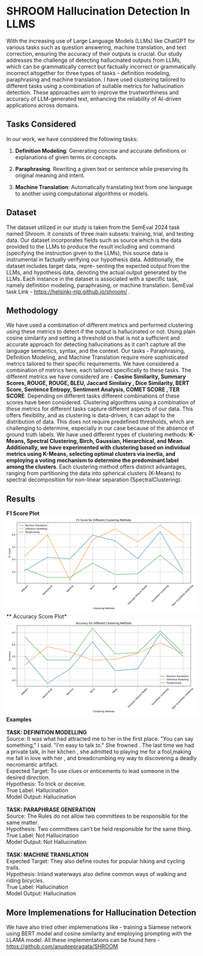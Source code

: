 # SHROOM Hallucination Detection In LLMS
With the increasing use of Large Language Models (LLMs) like ChatGPT for various tasks such as question answering, machine translation, and text correction, ensuring the accuracy of their outputs is crucial. Our study addresses
the challenge of detecting hallucinated outputs from LLMs, which can be grammatically correct but factually incorrect or grammatically incorrect altogether for three types of tasks - definition modeling, paraphrasing and machine translation. I have used clustering tailored to different tasks using a combination of suitable metrics for hallucination detection. These approaches aim to improve the trustworthiness and accuracy of LLM-generated text, enhancing the reliability of AI-driven applications across domains.

## Tasks Considered

In our work, we have considered the following tasks:

1. **Definition Modeling**: Generating concise and accurate definitions or explanations of given terms or concepts.

2. **Paraphrasing**: Rewriting a given text or sentence while preserving its original meaning and intent.

3. **Machine Translation**: Automatically translating text from one language to another using computational algorithms or models.

## Dataset
The dataset utilized in our study is taken from the SemEval 2024 task named Shroom. It consists of three main subsets: training, trial, and testing data. Our dataset incorporates fields such as source which is the data provided
to the LLMs to produce the result including and command (specifying the instruction given to the LLMs), this source data is instrumental in factually verifying our hypothesis data. Additionally, the dataset includes target data, repre-
senting the expected output from the LLMs, and hypothesis data, denoting the actual output generated by the LLMs. Each instance in the dataset is associated with a specific task, namely definition modeling, paraphrasing, or machine
translation. SemEval task Link - https://helsinki-nlp.github.io/shroom/ .

## Methodology
We have used a combination of different metrics and performed clustering using these metrics to detect if the output is hallucinated or not. Using plain cosine similarity and setting a threshold on that is not a sufficient and accurate
approach for detecting hallucinations as it can’t capture all the language semantics, syntax, and the context. Our tasks - Paraphrasing, Definition Modeling, and Machine Translation require more sophisticated metrics tailored to their specific requirements. We have considered a combination of metrics here, each tailored specifically to these tasks. The different metrics we have considered are - **Cosine Similarity, Summary Scores, ROUGE, ROUGE, BLEU, Jaccard Similairy , Dice Similarity, BERT Score, Sentence Entropy, Sentiment Analysis, COMET SCORE , TER SCORE**. Depending on different tasks different combinations of these scores have been considered. Clustering algorithms using a combination of
these metrics for different tasks capture different aspects of our data. This offers flexibility, and as clustering is data-driven, it can adapt to the distribution of data. This does not require predefined thresholds, which are
challenging to determine, especially in our case because of the absence of ground truth labels. We have used different types of clustering methods: **K-Means, Spectral Clustering, Birch, Gaussian, Hierarchical, and Mean**. **Additionally, we have experimented with clustering based on individual metrics using K-Means, selecting optimal clusters via inertia, and employing a voting mechanism to determine the predominant label among the clusters**. Each
clustering method offers distinct advantages, ranging from partitioning the data into spherical clusters (K-Means) to spectral decomposition for non-linear separation (SpectralClustering).

## Results
**F1 Score Plot**
![F1 score Plot](https://github.com/SaumyaGupta-99/SHROOM-Hallucination-Detection/blob/main/f1_score_plot.png)
** Accuracy Score Plot*
![Accuracy score Plot](https://github.com/SaumyaGupta-99/SHROOM-Hallucination-Detection/blob/main/accuracy_plot.png)
 **Examples**
<br>  <br>
**TASK: DEFINITION MODELLING**
<br>
Source: It was what had attracted me to her in the first place. "You can say something," I said. "I'm easy to talk to." She frowned . The last time we had a private talk, in her kitchen , she admitted to playing me for a fool,making me fall in love with her , and breadcrumbing my way to discovering a deadly necromantic artifact.
<br>
Expected Target: To use clues or enticements to lead someone in the desired direction.
 <br>
Hypothesis: To trick or deceive.
 <br>
True Label: Hallucination
 <br>
Model Output: Hallucination
 <br>
 <br>
**TASK: PARAPHRASE GENERATION**
 <br>
Source: The Rules do not allow two committees to be responsible for the same matter.
 <br>
Hypothesis: Two committees can’t be held responsible for the same thing.
 <br>
True Label: Not Hallucination
 <br>
Model Output: Not Hallucination
 <br>
<br>
**TASK: MACHINE TRANSLATION**
 <br>
Expected Target: They also define routes for popular hiking and cycling trails.
 <br>
Hypothesis: Inland waterways also define common ways of walking and riding bicycles.
 <br>
True Label: Hallucination
 <br>
Model Output: Hallucination
 <br>

## More Implemenations for Hallucination Detection
We have also tried other implemenations like - training a Siamese network using BERT model and
cosine similarity and employing prompting with the LLAMA model. All these implementations can be found here - https://github.com/anudeepragata/SHROOM

